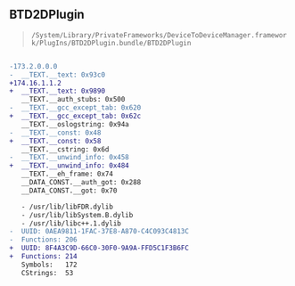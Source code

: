 ## BTD2DPlugin

> `/System/Library/PrivateFrameworks/DeviceToDeviceManager.framework/PlugIns/BTD2DPlugin.bundle/BTD2DPlugin`

```diff

-173.2.0.0.0
-  __TEXT.__text: 0x93c0
+174.16.1.1.2
+  __TEXT.__text: 0x9890
   __TEXT.__auth_stubs: 0x500
-  __TEXT.__gcc_except_tab: 0x620
+  __TEXT.__gcc_except_tab: 0x62c
   __TEXT.__oslogstring: 0x94a
-  __TEXT.__const: 0x48
+  __TEXT.__const: 0x58
   __TEXT.__cstring: 0x6d
-  __TEXT.__unwind_info: 0x458
+  __TEXT.__unwind_info: 0x484
   __TEXT.__eh_frame: 0x74
   __DATA_CONST.__auth_got: 0x288
   __DATA_CONST.__got: 0x70

   - /usr/lib/libFDR.dylib
   - /usr/lib/libSystem.B.dylib
   - /usr/lib/libc++.1.dylib
-  UUID: 0AEA9811-1FAC-37E8-A870-C4C093C4813C
-  Functions: 206
+  UUID: 8F4A3C9D-66C0-30F0-9A9A-FFD5C1F3B6FC
+  Functions: 214
   Symbols:   172
   CStrings:  53
 

```
